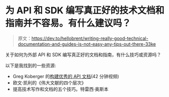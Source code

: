 # 为 API 和 SDK 编写真正好的技术文档和指南并不容易。有什么建议吗？

> 原文：<https://dev.to/hellobrent/writing-really-good-technical-documentation-and-guides-is-not-easy-any-tips-out-there-33ke>

关于如何为外部 API 和 SDK 编写真正好的文档和指南，有什么技巧或资源吗？

以下是我找到的一些资源:

*   Greg Koberger 的[构建优秀的 API 文档](https://www.heavybit.com/library/video/building-great-api-docs/)(42 分钟视频)
*   欧文·凯利的《伟大文献的四个层次》
*   提高技术写作和文档的五个技巧。特雷西·奥斯本